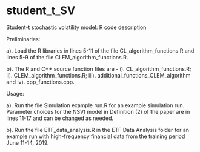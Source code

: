 # student_t_SV
Student-t stochastic volatility model: R code description

Preliminaries: 

a). Load the R libraries in lines 5-11 of the file CL_algorithm_functions.R and lines 5-9 of the file CLEM_algorithm_functions.R.

b). The R and C++ source function files are -  i). CL_algorithm_functions.R; ii). CLEM_algorithm_functions.R; iii). additional_functions_CLEM_algorithm and iv). cpp_functions.cpp.

Usage:

a). Run the file Simulation example run.R for an example simulation run. Parameter choices for the NSVt model in Definition (2) of the paper are in lines 11-17 and can be changed as needed. 


b). Run the file ETF_data_analysis.R in the ETF Data Analysis folder for an example run with high-frequency financial data from the training period June 11-14, 2019. 
